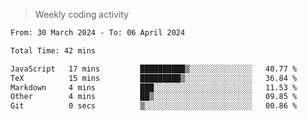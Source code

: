 > Weekly coding activity
<!--START_SECTION:waka-->

```txt
From: 30 March 2024 - To: 06 April 2024

Total Time: 42 mins

JavaScript   17 mins         ██████████▒░░░░░░░░░░░░░░   40.77 %
TeX          15 mins         █████████▒░░░░░░░░░░░░░░░   36.84 %
Markdown     4 mins          ███░░░░░░░░░░░░░░░░░░░░░░   11.53 %
Other        4 mins          ██▒░░░░░░░░░░░░░░░░░░░░░░   09.85 %
Git          0 secs          ▒░░░░░░░░░░░░░░░░░░░░░░░░   00.86 %
```

<!--END_SECTION:waka-->
